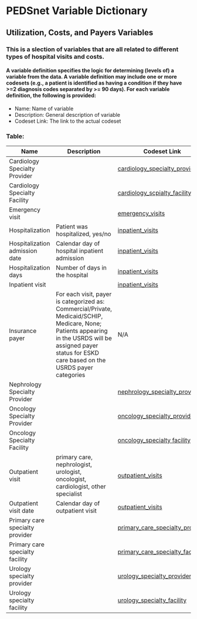 # PEDSnet Variable Dictionary

## Utilization, Costs, and Payers Variables

### This is a slection of variables that are all related to different types of hospital visits and costs.

#### A variable definition specifies the logic for determining (levels of) a variable from the data. A variable definition may include one or more codesets (e.g., a patient is identified as having a condition if they have >=2 diagnosis codes separated by >= 90 days). For each variable definition, the following is provided:
* Name: Name of variable
* Description: General description of variable
* Codeset Link: The link to the actual codeset

### Table:

| Name | Description | Codeset Link |
|------|-------------|--------------|
| Cardiology Specialty Provider | | [cardiology_specialty_provider](https://github.com/PRESERVE-Coordinating-Center/preserve_codesets/blob/main/visit/cardiology_spec_prov.csv) |
| Cardiology Specialty Facility | | [cardiology_scpialty_facility](https://github.com/PRESERVE-Coordinating-Center/preserve_codesets/blob/main/visit/cardiology_spec_fac.csv)
| Emergency visit | | [emergency_visits](https://github.com/PRESERVE-Coordinating-Center/preserve_codesets/blob/main/visit/emergency_visits.csv) |
| Hospitalization | Patient was hospitalized, yes/no | [inpatient_visits](https://github.com/PRESERVE-Coordinating-Center/preserve_codesets/blob/main/visit/inpatient_visits.csv) |
| Hospitalization admission date | Calendar day of hospital inpatient admission | [inpatient_visits](https://github.com/PRESERVE-Coordinating-Center/preserve_codesets/blob/main/visit/inpatient_visits.csv) |
| Hospitalization days | Number of days in the hospital | [inpatient_visits](https://github.com/PRESERVE-Coordinating-Center/preserve_codesets/blob/main/visit/inpatient_visits.csv) |
| Inpatient visit | | [inpatient_visits](https://github.com/PRESERVE-Coordinating-Center/preserve_codesets/blob/main/visit/inpatient_visits.csv) |
| Insurance payer | For each visit, payer is categorized as: Commercial/Private, Medicaid/SCHIP, Medicare, None; Patients appearing in the USRDS will be assigned payer status for ESKD care based on the USRDS payer categories | N/A |
| Nephrology Specialty Provider | | [nephrology_specialty_provider](https://github.com/PRESERVE-Coordinating-Center/preserve_codesets/blob/main/visit/nephrology_spec_prov.csv) |
| Oncology Specialty Provider | | [oncology_specialty_provider](https://github.com/PRESERVE-Coordinating-Center/preserve_codesets/blob/main/visit/oncology_spec_prov.csv) |
| Oncology Specialty Facility | | [oncology_specialty facility](https://github.com/PRESERVE-Coordinating-Center/preserve_codesets/blob/main/visit/oncology_spec_fac.csv) | 
| Outpatient visit | primary care, nephrologist, urologist, oncologist, cardiologist, other specialist | [outpatient_visits](https://github.com/PRESERVE-Coordinating-Center/preserve_codesets/blob/main/visit/outpatient_visits.csv) |
| Outpatient visit date | Calendar day of outpatient visit | [outpatient_visits](https://github.com/PRESERVE-Coordinating-Center/preserve_codesets/blob/main/visit/outpatient_visits.csv) |
| Primary care specialty provider | | [primary_care_specialty_provider](https://github.com/PRESERVE-Coordinating-Center/preserve_codesets/blob/main/visit/primary_care_spec_prov.csv) |
| Primary care specialty facility | | [primary_care_specialty_facility](https://github.com/PRESERVE-Coordinating-Center/preserve_codesets/blob/main/visit/primary_care_spec_fac.csv) |
| Urology specialty provider | | [urology_specialty_provider](https://github.com/PRESERVE-Coordinating-Center/preserve_codesets/blob/main/visit/urology_spec_prov.csv) |
| Urology specialty facility | | [urology_specialty_facility](https://github.com/PRESERVE-Coordinating-Center/preserve_codesets/blob/main/visit/urology_spec_fac.csv) |
